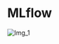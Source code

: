 # MLflow

![Img_1](https://github.com/user-attachments/assets/b4e21c1d-9c64-460c-98e8-2bb17903a7c8)
